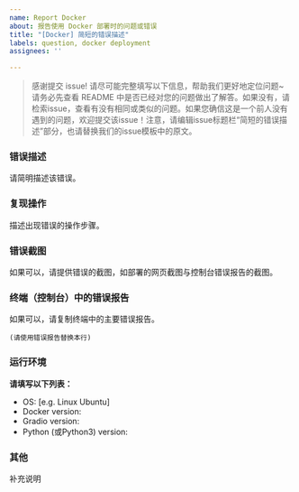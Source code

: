 ```yaml
---
name: Report Docker
about: 报告使用 Docker 部署时的问题或错误
title: "[Docker] 简短的错误描述"
labels: question, docker deployment
assignees: ''

---
```


> 感谢提交 issue! 请尽可能完整填写以下信息，帮助我们更好地定位问题~ 
> 请务必先查看 README 中是否已经对您的问题做出了解答。如果没有，请检索issue，查看有没有相同或类似的问题。如果您确信这是一个前人没有遇到的问题，欢迎提交该issue！注意，请编辑issue标题栏“简短的错误描述”部分，也请替换我们的issue模板中的原文。

### 错误描述
请简明描述该错误。

### 复现操作
描述出现错误的操作步骤。

### 错误截图
如果可以，请提供错误的截图，如部署的网页截图与控制台错误报告的截图。

### 终端（控制台）中的错误报告
如果可以，请复制终端中的主要错误报告。

```console
(请使用错误报告替换本行)
```

### 运行环境
**请填写以下列表：**

- OS: [e.g. Linux Ubuntu]
- Docker version:
- Gradio version:
- Python (或Python3) version:

### 其他
补充说明
